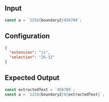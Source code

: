
## Input
```javascript input
const a = `123${boundary2}456789`;
```

## Configuration
```json configuration
{
  "extension": "js",
  "selection": "26-32"
}
```

## Expected Output
```javascript expected output
const extractedText = `456789`;
const a = `123${boundary2}${extractedText}`;
```
